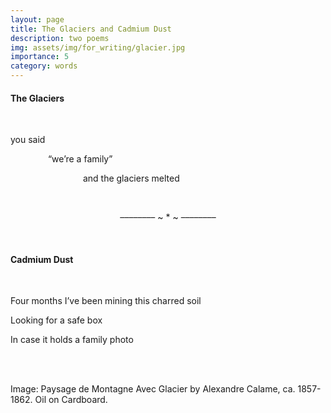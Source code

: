 ```yaml
---
layout: page
title: The Glaciers and Cadmium Dust
description: two poems
img: assets/img/for_writing/glacier.jpg
importance: 5
category: words
---
```


#### The Glaciers
<br/>

you said

&emsp;&emsp;&emsp;&emsp; “we’re a family”

&emsp;&emsp;&emsp;&emsp;&emsp;&emsp;&emsp;&emsp; and the glaciers melted

<br/>
<p><center> –––––––– ~ * ~ –––––––– </center></p>
<br/>

#### Cadmium Dust
<br/>

Four months I’ve been mining this charred soil

Looking for a safe box

In case it holds a family photo 


<br/><br/>

Image: Paysage de Montagne Avec Glacier by Alexandre Calame, ca. 1857-1862. Oil on Cardboard. 